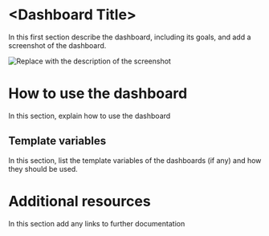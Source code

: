 # \<Dashboard Title\>

In this first section describe the dashboard, including its goals, and add a screenshot of the dashboard.

![Replace with the description of the screenshot](/img/screenshot.png)

# How to use the dashboard

In this section, explain how to use the dashboard

## Template variables

In this section, list the template variables of the dashboards (if any) and how they should be used.

# Additional resources

In this section add any links to further documentation
